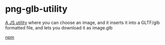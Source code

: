 # png-glb-utility
[A JS utility](https://cesswairimu.github.io/png-to-glb-utility/) where you can choose an image, and it inserts it into a GLTF/glb formatted file, and lets you download it as image.glb

[npm](https://www.npmjs.com/package/png-to-glb-utility)
